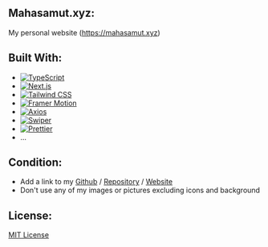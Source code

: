 ## Mahasamut.xyz:

My personal website (https://mahasamut.xyz)

## Built With:

-   [![TypeScript](https://img.shields.io/static/v1?style=for-the-badge&message=TypeScript&color=3178C6&logo=TypeScript&logoColor=FFFFFF&label=)](https://www.typescriptlang.org/)
-   [![Next.js](https://img.shields.io/static/v1?style=for-the-badge&message=Next.js&color=000000&logo=Next.js&logoColor=FFFFFF&label=)](https://nextjs.org)
-   [![Tailwind CSS](https://img.shields.io/static/v1?style=for-the-badge&message=Tailwind+CSS&color=222222&logo=Tailwind+CSS&logoColor=06B6D4&label=)](https://tailwindcss.com/)
-   [![Framer Motion](https://img.shields.io/static/v1?style=for-the-badge&message=Framer&color=0055FF&logo=Framer&logoColor=FFFFFF&label=)](https://www.framer.com/motion)
-   [![Axios](https://img.shields.io/static/v1?style=for-the-badge&message=Axios&color=5A29E4&logo=Axios&logoColor=FFFFFF&label=)](https://axios-http.com)
-   [![Swiper](https://img.shields.io/static/v1?style=for-the-badge&message=Swiper&color=6332F6&logo=Swiper&logoColor=FFFFFF&label=)](https://swiperjs.com)
-   [![Prettier](https://img.shields.io/static/v1?style=for-the-badge&message=Prettier&color=222222&logo=Prettier&logoColor=F7B93E&label=)](https://prettier.io)
-   ...

## Condition:

-   Add a link to my [Github](https://github.com/M4h45amu7x) / [Repository](https://github.com/M4h45amu7x/Mahasamut.xyz-Redesign) / [Website](https://mahasamut.xyz)
-   Don't use any of my images or pictures excluding icons and background

## License:

[MIT License](./LICENSE.md)

